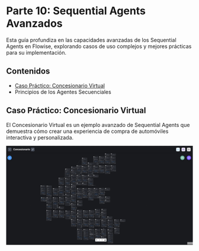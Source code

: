 # Parte 10: Sequential Agents Avanzados

Esta guía profundiza en las capacidades avanzadas de los Sequential Agents en Flowise, explorando casos de uso complejos y mejores prácticas para su implementación.

## Contenidos

- [Caso Práctico: Concesionario Virtual](#caso-práctico-concesionario-virtual)
- Principios de los Agentes Secuenciales

## Caso Práctico: Concesionario Virtual

El Concesionario Virtual es un ejemplo avanzado de Sequential Agents que demuestra cómo crear una experiencia de compra de automóviles interactiva y personalizada.

![Workflow](../../.gitbook/assets/partes/parte10/concesionario.png)
